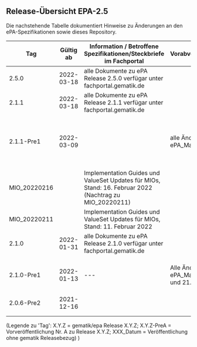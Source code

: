 ## Release-Übersicht EPA-2.5

Die nachstehende Tabelle dokumentiert Hinweise zu Änderungen an den ePA-Spezifikationen sowie dieses Repository.<br/>


| Tag | Gültig ab | Information / Betroffene Spezifikationen/Steckbriefe im Fachportal | Vorabveröffentlichungen | Betroffene GitHub-Artefakte |
|---|---|---|---|---|
|2.5.0|2022-03-18|alle Dokumente zu ePA Release 2.5.0 verfügar unter fachportal.gematik.de||initialer Release |
|2.1.1|2022-03-18|alle Dokumente zu ePA Release 2.1.1 verfügar unter fachportal.gematik.de|| - [hcp-policy-definition.xml](src/policies/hcp-policy-definition.xml)<br/> - [AuthorizationService.xsd](src/schema/fd/phr/AuthorizationService.xsd)|
|2.1.1-Pre1|2022-03-09||alle Änderungen gemäß ePA_Maintenance 22.1| - [vs-format-code.xml](src/vocabulary/value_sets/vs-format-code.xml)<br/> - [KeyManagementService.wsdl](src/schema/fd/phr/KeyManagementService.wsdl)<br/> - [KeyManagementService.xsd](src/schema/fd/phr/KeyManagementService.xsd)<br/> - [AuthenticationService.xsd](src/schema/fd/phr/AuthenticationService.xsd)<br/> - [AuthorizationService.xsd](src/schema/fd/phr/AuthorizationService.xsd)<br/> - [AccountManagementService.xsd](src/schema/fd/phr/AccountManagementService.xsd)|
|MIO_20220216||Implementation Guides und ValueSet Updates für MIOs, Stand: 16. Februar 2022<br/>(Nachtrag zu MIO_20220211) || - [ig-prescription_V_1_0_2.json](src/implementation_guides/ig-prescription_V_1_0_2.json)<br/> - [vs-format-code.xml](src/vocabulary/value_sets/vs-format-code.xml)
|MIO_20220211||Implementation Guides und ValueSet Updates für MIOs, Stand: 11. Februar 2022 || - [implemenation_guides](src/implementation_guides)<br/> - [value_sets](src/vocabulary/value_sets)
|2.1.0|2022-01-31|alle Dokumente zu ePA Release 2.1.0 verfügar unter fachportal.gematik.de|| - [request.xml](samples/ePA%202%20Beispielnachrichten%20PS%20-%20Konnektor/requestFacilityAuthorization/request.xml)<br/> - [response.xml](samples/ePA%202%20Beispielnachrichten%20PS%20-%20Konnektor/requestFacilityAuthorization/response.xml)<br/> - [berechtigungskonzept.adoc](docs/berechtigungskonzept.adoc)|
|2.1.0-Pre1|2022-01-13|---|Alle Änderungen gemäß ePA_Maintenance 21.4 und 21.5| - [healthcare-security-audit.xsd](src/schema/ext/IHE/healthcare-security-audit.xsd)<br/>- [AccountManagementService.xsd](src/schema/fd/phr/AccountManagementService.xsd) <br/>- [AuthenticationService.xsd](src/schema/fd/phr/AuthenticationService.xsd)<br/>- [AuthorizationService.xsd](src/schema/fd/phr/AuthorizationService.xsd)|
| 2.0.6-Pre2 | 2021-12-16 |  |  | - [KBV_PR_MIO_CMR_Practitioner](src/implementation_guides/KBV_PR_MIO_CMR_Practitioner_Dummy_Value.xml) |
|  |  |  |  |  |
|  |  |  |  |  |



(Legende zu 'Tag': X.Y.Z = gematik/epa Release X.Y.Z;   X.Y.Z-PreA = Vorveröffentlichung Nr. A zu Release X.Y.Z;   XXX_Datum = Veröffentlichung ohne gematik Releasebezug) )
